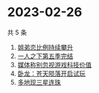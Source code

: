 # 2023-02-26

共 5 条

<!-- BEGIN ZHIHUSEARCH -->
<!-- 最后更新时间 Sun Feb 26 2023 08:56:57 GMT+0800 (China Standard Time) -->
1. [姐弟恋比例持续攀升](https://www.zhihu.com/search?q=姐弟恋比例持续攀升)
1. [一人之下第五季完结](https://www.zhihu.com/search?q=一人之下第五季完结)
1. [媒体称别忽视游戏科技价值](https://www.zhihu.com/search?q=媒体称别忽视游戏科技价值)
1. [卧龙：苍天陨落开启试玩](https://www.zhihu.com/search?q=卧龙：苍天陨落开启试玩)
1. [多地现三星连珠](https://www.zhihu.com/search?q=多地现三星连珠)
<!-- END ZHIHUSEARCH -->
